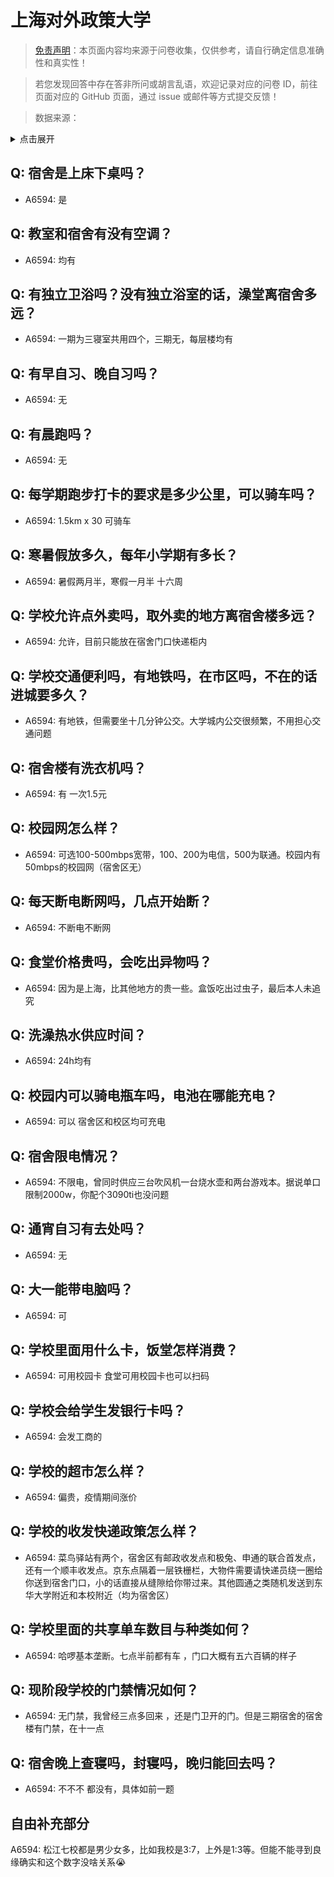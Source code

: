 # 上海对外政策大学

> [免责声明](https://colleges.chat/#_3)：本页面内容均来源于问卷收集，仅供参考，请自行确定信息准确性和真实性！

> 若您发现回答中存在答非所问或胡言乱语，欢迎记录对应的问卷 ID，前往页面对应的 GitHub 页面，通过 issue 或邮件等方式提交反馈！

> 数据来源：

<details><summary>点击展开</summary>
<ul>
<li>A6594: 匿名 (2022 年 06 月)</li>
</ul>
</details>

## Q: 宿舍是上床下桌吗？

- A6594: 是

## Q: 教室和宿舍有没有空调？

- A6594: 均有

## Q: 有独立卫浴吗？没有独立浴室的话，澡堂离宿舍多远？

- A6594: 一期为三寝室共用四个，三期无，每层楼均有

## Q: 有早自习、晚自习吗？

- A6594: 无

## Q: 有晨跑吗？

- A6594: 无

## Q: 每学期跑步打卡的要求是多少公里，可以骑车吗？

- A6594: 1.5km x 30 可骑车

## Q: 寒暑假放多久，每年小学期有多长？

- A6594: 暑假两月半，寒假一月半 十六周

## Q: 学校允许点外卖吗，取外卖的地方离宿舍楼多远？

- A6594: 允许，目前只能放在宿舍门口快递柜内

## Q: 学校交通便利吗，有地铁吗，在市区吗，不在的话进城要多久？

- A6594: 有地铁，但需要坐十几分钟公交。大学城内公交很频繁，不用担心交通问题

## Q: 宿舍楼有洗衣机吗？

- A6594: 有 一次1.5元

## Q: 校园网怎么样？

- A6594: 可选100-500mbps宽带，100、200为电信，500为联通。校园内有50mbps的校园网（宿舍区无）

## Q: 每天断电断网吗，几点开始断？

- A6594: 不断电不断网

## Q: 食堂价格贵吗，会吃出异物吗？

- A6594: 因为是上海，比其他地方的贵一些。盒饭吃出过虫子，最后本人未追究

## Q: 洗澡热水供应时间？

- A6594: 24h均有

## Q: 校园内可以骑电瓶车吗，电池在哪能充电？

- A6594: 可以 宿舍区和校区均可充电

## Q: 宿舍限电情况？

- A6594: 不限电，曾同时供应三台吹风机一台烧水壶和两台游戏本。据说单口限制2000w，你配个3090ti也没问题

## Q: 通宵自习有去处吗？

- A6594: 无

## Q: 大一能带电脑吗？

- A6594: 可

## Q: 学校里面用什么卡，饭堂怎样消费？

- A6594: 可用校园卡 食堂可用校园卡也可以扫码

## Q: 学校会给学生发银行卡吗？

- A6594: 会发工商的

## Q: 学校的超市怎么样？

- A6594: 偏贵，疫情期间涨价

## Q: 学校的收发快递政策怎么样？

- A6594: 菜鸟驿站有两个，宿舍区有邮政收发点和极兔、申通的联合首发点，还有一个顺丰收发点。京东点隔着一层铁栅栏，大物件需要请快递员绕一圈给你送到宿舍门口，小的话直接从缝隙给你带过来。其他圆通之类随机发送到东华大学附近和本校附近（均为宿舍区）

## Q: 学校里面的共享单车数目与种类如何？

- A6594: 哈啰基本垄断。七点半前都有车 ，门口大概有五六百辆的样子

## Q: 现阶段学校的门禁情况如何？

- A6594: 无门禁，我曾经三点多回来 ，还是门卫开的门。但是三期宿舍的宿舍楼有门禁，在十一点

## Q: 宿舍晚上查寝吗，封寝吗，晚归能回去吗？

- A6594: 不不不 都没有，具体如前一题

## 自由补充部分

A6594: 松江七校都是男少女多，比如我校是3:7，上外是1:3等。但能不能寻到良缘确实和这个数字没啥关系😭